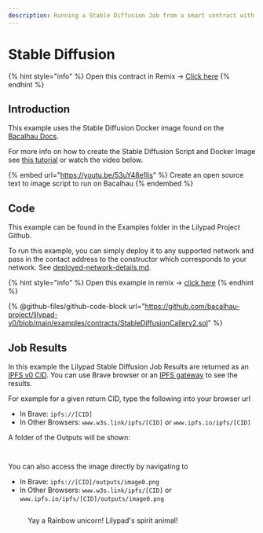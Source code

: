 ```yaml
---
description: Running a Stable Diffusion Job from a smart contract with Lilypad v0
---
```


# Stable Diffusion

{% hint style="info" %}
Open this contract in Remix -> [Click here](https://remix.etheruem.org/bacalhau-project/lilypad-v0/blob/main/examples/contracts/StableDiffusionCallerv2.sol)
{% endhint %}

## Introduction

This example uses the Stable Diffusion Docker image found on the [Bacalhau Docs](https://docs.bacalhau.org/examples/model-inference/stable-diffusion-gpu/).

For more info on how to create the Stable Diffusion Script and Docker Image see [this tutorial](https://developerally.com/build-your-own-ai-generated-art-nft-dapp) or watch the video below.

{% embed url="https://youtu.be/53uY48e1lis" %}
Create an open source text to image script to run on Bacalhau
{% endembed %}

## Code

This example can be found in the Examples folder in the Lilypad Project Github.

To run this example, you can simply deploy it to any supported network and pass in the contact address to the constructor which corresponds to your network. See [deployed-network-details.md](../reference/deployed-network-details.md "mention").

{% hint style="info" %}
Open this example in remix -> [click here](https://remix.ethereum.org/bacalhau-project/lilypad/edit/main/examples/contracts/StableDiffusionCallerv2.sol)
{% endhint %}

{% @github-files/github-code-block url="https://github.com/bacalhau-project/lilypad-v0/blob/main/examples/contracts/StableDiffusionCallerv2.sol" %}

## Job Results

In this example the Lilypad Stable Diffusion Job Results are returned as an [IPFS v0 CID](https://docs.ipfs.tech/concepts/content-addressing/). You can use Brave browser or an [IPFS gateway](https://docs.ipfs.tech/concepts/ipfs-gateway/) to see the results.

For example for a given return CID, type the following into your browser url

* In Brave: `ipfs://[CID]`
* In Other Browsers: `www.w3s.link/ipfs/[CID]` or `www.ipfs.io/ipfs/[CID]`

A folder of the Outputs will be shown:

<figure><img src="https://lh6.googleusercontent.com/6IvDLxN0kKF9ng6StFvKQQBe52r6n1qFAvV6D3gnILDL64XLZ535bioFhwJOdNNXY3I5UoXnT6-UMt56I8YqcrLNxyag2Sz4Pbf0EZ_d1RVY_mlz5kLtw26wrwHPNvBBA4WBpnLaNfo5Ek98wWzIpoYziw=s2048" alt=""><figcaption></figcaption></figure>

<figure><img src="https://lh4.googleusercontent.com/oa5LX6P9NjgpVXwmFzeCLLFslHulpQ5WZfufLnceXC5cG99LZrpPmP1fCI_cMo2Xa8Qm3o46u6vAjw6kZLHSke27MjKzjMfWIAPOiZjvPzPzWKqa_mTzlWfZzRtJdk8JvpnsfpzwV8pBrV_x_zi1N-GRbg=s2048" alt=""><figcaption></figcaption></figure>

You can also access the image directly by navigating to

* In Brave: `ipfs://[CID]/outputs/image0.png`
* In Other Browsers: `www.w3s.link/ipfs/[CID]` or `www.ipfs.io/ipfs/[CID]/outputs/image0.png`

<figure><img src="https://lh5.googleusercontent.com/3S4DIyrH9E5uMgDKrXmOk8GhVXARbdW5BjFWQTe3BShJCDUlJDPFVg3L3KJr55edsN9ufeD50U5jUkFtzoBVe3AGHo1i986ypWdivv-mmt_1I2gYy05vZ8cS71_Gl6h3VUmwpFKzt23yOHzPszJLfgc-Qw=s2048" alt=""><figcaption><p>Yay a Rainbow unicorn! Lilypad's spirit animal!</p></figcaption></figure>
